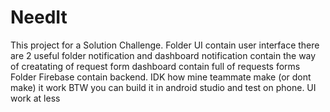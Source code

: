 # NeedIt
This project for a Solution Challenge.
Folder UI contain user interface
there are 2 useful folder notification and dashboard
notification contain the way of creatating of request form
dashboard contain full of requests forms
Folder Firebase contain backend. IDK how mine teammate make (or dont make) it work
BTW you can build it in android studio and test on phone. UI work at less
